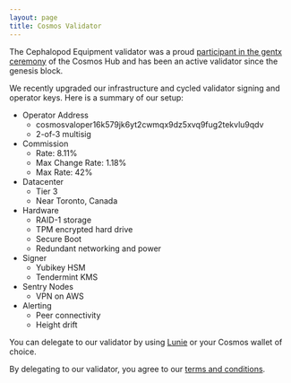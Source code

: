 ```yaml
---
layout: page
title: Cosmos Validator
---
```


The Cephalopod Equipment validator was a proud [participant in the gentx ceremony](https://github.com/cosmos/launch/blob/master/gentx/cec.json)
of the Cosmos Hub and has been an active validator since the genesis block.

We recently upgraded our infrastructure and cycled validator signing and
operator keys. Here is a summary of our setup:

- Operator Address
  - cosmosvaloper16k579jk6yt2cwmqx9dz5xvq9fug2tekvlu9qdv
  - 2-of-3 multisig
- Commission
  - Rate: 8.11%
  - Max Change Rate: 1.18%
  - Max Rate: 42%
- Datacenter
  - Tier 3
  - Near Toronto, Canada
- Hardware
  - RAID-1 storage
  - TPM encrypted hard drive
  - Secure Boot
  - Redundant networking and power
- Signer
  - Yubikey HSM
  - Tendermint KMS
- Sentry Nodes
  - VPN on AWS
- Alerting
  - Peer connectivity
  - Height drift

You can delegate to our validator by using [Lunie](https://lunie.io/)
or your Cosmos wallet of choice.

By delegating to our validator, you agree to our 
[terms and
conditions](https://docs.google.com/document/d/1GvxlxBJO42YJ3xDUzAopQsJ7IVWBTnwWhV5S9rOYUao/edit?usp=sharing).
